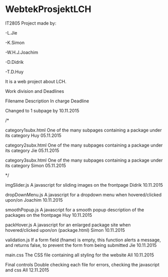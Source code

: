 # WebtekProsjektLCH

IT2805 Project made by: 

-L.Jie

-K.Simon

-W.H.J.Joachim

-D.Didrik

-T.D.Huy

It is a web project about LCH.

Work division and Deadlines

Filename 	Description 	In charge 	Deadline

Changed to 1 subpage by 10.11.2015

/*

category1subx.html 	One of the many subpages containing a package under its category 	Huy 	05.11.2015

category2subx.html 	One of the many subpages containing a package under its category 	Jie 	05.11.2015

category3subx.html 	One of the many subpages containing a package under its category 	Simon 	05.11.2015

*/

imgSlider.js 	A javascript for sliding images on the frontpage 	Didrik 	10.11.2015

dropDownMenu.js 	A javascript for a dropdown menu when hovered/clicked upon/on 	Joachim 	10.11.2015

smoothPopup.js 	A javascript for a smooth popup description of the packages on the frontpage 	Huy 	10.11.2015

packHover.js 	A javascript for an enlarged package site when hovered/clicked upon/on (package.html) 	Simon 	10.11.2015

validation.js 	If a form field (fname) is empty, this function alerts a message, and returns false, to prevent the form from being submitted 	Jie 	10.11.2015

main.css 	The CSS file containing all styling for the website 	All 	10.11.2015

Final controls 	Double checking each file for errors, checking the javascript and css 	All 	12.11.2015


